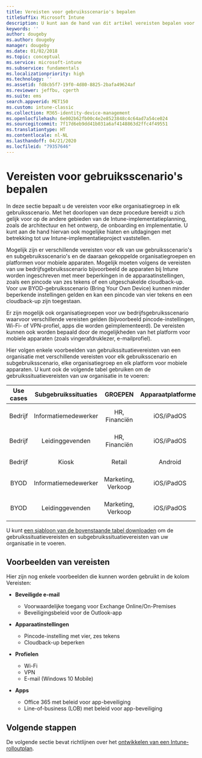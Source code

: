 ```yaml
---
title: Vereisten voor gebruiksscenario's bepalen
titleSuffix: Microsoft Intune
description: U kunt aan de hand van dit artikel vereisten bepalen voor gebruiksscenario's en subgebruiksscenario's voor een Microsoft Intune-cloudimplementatie.
keywords: ''
author: dougeby
ms.author: dougeby
manager: dougeby
ms.date: 01/02/2018
ms.topic: conceptual
ms.service: microsoft-intune
ms.subservice: fundamentals
ms.localizationpriority: high
ms.technology: ''
ms.assetid: fd8cb5f7-19f0-4d80-8825-2bafa49624af
ms.reviewer: jeffbu, cgerth
ms.suite: ems
search.appverid: MET150
ms.custom: intune-classic
ms.collection: M365-identity-device-management
ms.openlocfilehash: 6e002b62fb00c4e2e8523848c4c64ad7a54ce024
ms.sourcegitcommit: 7f17d6eb9dd41b031a6af4148863d2ffc4f49551
ms.translationtype: HT
ms.contentlocale: nl-NL
ms.lasthandoff: 04/21/2020
ms.locfileid: "79357646"
---
```

# <a name="determine-use-case-scenario-requirements"></a>Vereisten voor gebruiksscenario's bepalen

In deze sectie bepaalt u de vereisten voor elke organisatiegroep in elk gebruiksscenario. Met het doorlopen van deze procedure bereidt u zich gelijk voor op de andere gebieden van de Intune-implementatieplanning, zoals de architectuur en het ontwerp, de onboarding en implementatie. U kunt aan de hand hiervan ook mogelijke hiaten en uitdagingen met betrekking tot uw Intune-implementatieproject vaststellen.

Mogelijk zijn er verschillende vereisten voor elk van uw gebruiksscenario's en subgebruiksscenario's en de daaraan gekoppelde organisatiegroepen en platformen voor mobiele apparaten. Mogelijk moeten volgens de vereisten van uw bedrijfsgebruiksscenario bijvoorbeeld de apparaten bij Intune worden ingeschreven met meer beperkingen in de apparaatinstellingen, zoals een pincode van zes tekens of een uitgeschakelde cloudback-up. Voor uw BYOD-gebruiksscenario (Bring Your Own Device) kunnen minder beperkende instellingen gelden en kan een pincode van vier tekens en een cloudback-up zijn toegestaan.

Er zijn mogelijk ook organisatiegroepen voor uw bedrijfsgebruiksscenario waarvoor verschillende vereisten gelden (bijvoorbeeld pincode-instellingen, Wi-Fi- of VPN-profiel, apps die worden geïmplementeerd). De vereisten kunnen ook worden bepaald door de mogelijkheden van het platform voor mobiele apparaten (zoals vingerafdruklezer, e-mailprofiel).

Hier volgen enkele voorbeelden van gebruikssituatievereisten van een organisatie met verschillende vereisten voor elk gebruiksscenario en subgebruiksscenario, elke organisatiegroep en elk platform voor mobiele apparaten. U kunt ook de volgende tabel gebruiken om de gebruikssituatievereisten van uw organisatie in te voeren:

| **Use cases** | **Subgebruikssituaties** | **GROEPEN** | **Apparaatplatformen** | **Requirements** |
|:---:|:---:|:---:|:---:|:---:|
| Bedrijf | Informatiemedewerker | HR, Financiën | iOS/iPadOS | Beveiligde e-mail, apparaatinstellingen, profielen, apps |                                                          
| Bedrijf | Leidinggevenden | HR, Financiën | iOS/iPadOS | Beveiligde e-mail, apparaatinstellingen, profielen, apps |                                                         
| Bedrijf | Kiosk | Retail | Android | Apparaatinstellingen, profielen, apps |
| BYOD | Informatiemedewerker | Marketing, Verkoop | iOS/iPadOS | Beveiligde e-mail, apparaatinstellingen, profielen, apps |                                                         
| BYOD | Leidinggevenden | Marketing, Verkoop | iOS/iPadOS | Beveiligde e-mail, apparaatinstellingen, profielen, apps |

U kunt [een sjabloon van de bovenstaande tabel downloaden](https://gallery.technet.microsoft.com/Intune-deployment-planning-fae156c2?redir=0) om de gebruikssituatievereisten en subgebruikssituatievereisten van uw organisatie in te voeren.


## <a name="examples-of-requirements"></a>Voorbeelden van vereisten

Hier zijn nog enkele voorbeelden die kunnen worden gebruikt in de kolom Vereisten:

- **Beveiligde e-mail**
  - Voorwaardelijke toegang voor Exchange Online/On-Premises
  - Beveiligingsbeleid voor de Outlook-app

- **Apparaatinstellingen**
  - Pincode-instelling met vier, zes tekens
  - Cloudback-up beperken

- **Profielen**
  - Wi-Fi
  - VPN
  - E-mail (Windows 10 Mobile)

- **Apps**
  - Office 365 met beleid voor app-beveiliging
  - Line-of-business (LOB) met beleid voor app-beveiliging

## <a name="next-steps"></a>Volgende stappen

De volgende sectie bevat richtlijnen over het [ontwikkelen van een Intune-rolloutplan](planning-guide-rollout-plan.md).
